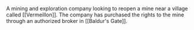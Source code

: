 A mining and exploration company looking to reopen a mine near a village called [[Vermeillon]]. The company has purchased the rights to the mine through an authorized broker in [[Baldur's Gate]].